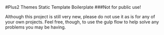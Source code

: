 #Plus2 Themes Static Template Boilerplate
###Not for public use!

Although this project is still very new, please do not use it as is for any of your own projects.
Feel free, though, to use the gulp flow to help solve any problems you may be having.
